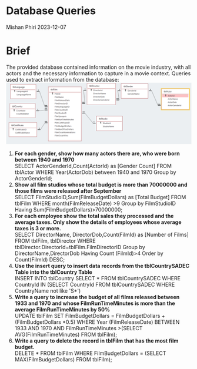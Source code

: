 Database Queries
================
Mishan Phiri
2023-12-07
# Brief
The provided database contained information on the movie industry, with all actors and the necessary information to capture in a movie context. Queries used to extract information from the database:
![Database](images/datatbase.png)

1. **For each gender, show how many actors there are, who were born between 1940 and 1970**  
   SELECT ActorGenderId,Count(ActorId) as [Gender Count]
   FROM tblActor
   WHERE Year(ActorDob) between 1940 and 1970
   Group by ActorGenderId;
2. **Show all film studios whose total budget is more than 70000000 and those films were released after September**  
    SELECT FilmStudioID,Sum(FilmBudgetDollars) as [Total Budget]
    FROM tblFilm
    WHERE month(FilmReleaseDate) >9
    Group by FilmStudioID
    Having Sum(FilmBudgetDollars)>70000000;
3. **For each employee show the total sales they processed and the average taxes. Only show the details of employees whose average taxes is 3 or more.**  
    SELECT DirectorName, DirectorDob,Count(FilmId) as [Number of Films]
    FROM tblFilm, tblDirector
    WHERE tblDirector.DirectorId=tblFilm.FilmDirectorID
    Group by DirectorName,DirectorDob
    Having Count (FilmId)>4
    Order by  Count(FilmId) DESC;
  4. **Use the insert query to insert data records from the tblCountrySADEC Table into the tblCountry Table**  
    INSERT INTO tblCountry
    SELECT *
    FROM tblCountrySADEC
    WHERE CountryId IN (SELECT CountryId FROM tblCountrySADEC WHERE CountryName not like 'S*')
5. **Write a query to increase the budget of all films released between 1933 and 1970 and 
whose FilmRunTimeMinutes is more than the average FilmRunTimeMinutes by 50%**  
    UPDATE tblFilm
    SET FilmBudgetDollars = FilmBudgetDollars + (FilmBudgetDollars *0.5)
    WHERE Year (FilmReleaseDate) BETWEEN 1933 AND 1970 AND 
    FilmRunTimeMinutes >(SELECT AVG(FilmRunTimeMinutes) FROM tblFilm);
6. **Write a query to delete the record in tblFilm that has the most film budget.**  
    DELETE *
    FROM tblFilm
    WHERE FilmBudgetDollars = (SELECT MAX(FilmBudgetDollars) FROM tblFilm);
